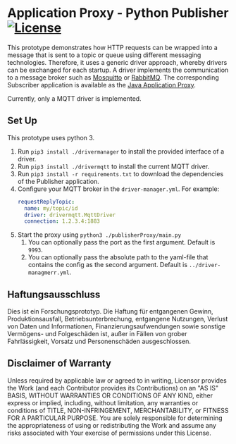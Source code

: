 # Application Proxy - Python Publisher [![License](https://img.shields.io/badge/License-Apache%202.0-blue.svg)](https://opensource.org/licenses/Apache-2.0)

This prototype demonstrates how HTTP requests can be wrapped into a message that is sent to a topic or
queue using different messaging technologies.
Therefore, it uses a generic driver approach, whereby drivers can be exchanged for each startup.
A driver implements the communication to a message broker such as [Mosquitto](https://mosquitto.org/)
or [RabbitMQ](https://rabbitmq.com/).
The corresponding Subscriber application is available as the [Java Application Proxy](https://github.com/saatkamp/JavaApplicationProxy).

Currently, only a MQTT driver is implemented.

## Set Up

This prototype uses python 3.

1. Run `pip3 install ./drivermanager` to install the provided interface of a driver.
2. Run `pip3 install ./drivermqtt` to install the current MQTT driver.
3. Run `pip3 install -r requirements.txt` to download the dependencies of the Publisher application.
4. Configure your MQTT broker in the `driver-manager.yml`. For example:
   ````yaml
   requestReplyTopic:
     name: my/topic/id
     driver: drivermqtt.MqttDriver
     connection: 1.2.3.4:1883
   ````
5. Start the proxy using `python3 ./publisherProxy/main.py`
   1. You can optionally pass the port as the first argument.
      Default is `9993`.
   2. You can optionally pass the absolute path to the yaml-file that contains the config as the second argument.
      Default is `../driver-managmerr.yml`.

## Haftungsausschluss

Dies ist ein Forschungsprototyp.
Die Haftung für entgangenen Gewinn, Produktionsausfall, Betriebsunterbrechung, entgangene Nutzungen, Verlust von Daten und Informationen, Finanzierungsaufwendungen sowie sonstige Vermögens- und Folgeschäden ist, außer in Fällen von grober Fahrlässigkeit, Vorsatz und Personenschäden ausgeschlossen.

## Disclaimer of Warranty

Unless required by applicable law or agreed to in writing, Licensor provides the Work (and each Contributor provides its Contributions) on an "AS IS" BASIS, WITHOUT WARRANTIES OR CONDITIONS OF ANY KIND, either express or implied, including, without limitation, any warranties or conditions of TITLE, NON-INFRINGEMENT, MERCHANTABILITY, or FITNESS FOR A PARTICULAR PURPOSE.
You are solely responsible for determining the appropriateness of using or redistributing the Work and assume any risks associated with Your exercise of permissions under this License.
